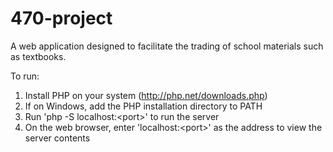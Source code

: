 # 470-project

A web application designed to facilitate the trading of school materials such as textbooks.

To  run:
1. Install PHP on your system (http://php.net/downloads.php)
2. If on Windows, add the PHP installation directory to PATH
3. Run 'php -S localhost:\<port\>' to run the server
4. On the web browser, enter 'localhost:\<port\>' as the address to view the server contents